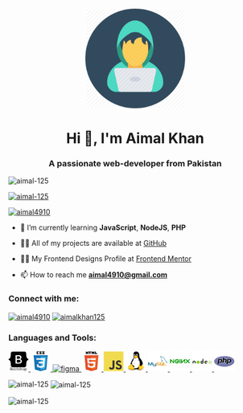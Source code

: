 <div align="center"><img src="programmer.jpg" alt="programmer picture" width="200" height="200"></div>
<h1 align="center">Hi 👋, I'm Aimal Khan</h1>
<h3 align="center">A passionate web-developer from Pakistan</h3>

<p align="left"> <img src="https://komarev.com/ghpvc/?username=aimal-125&label=Profile%20views&color=0e75b6&style=flat" alt="aimal-125" /> </p>

<p align="left"> <a href="https://github.com/ryo-ma/github-profile-trophy"><img src="https://github-profile-trophy.vercel.app/?username=aimal-125" alt="aimal-125" /></a> </p>

<p align="left"> <a href="https://twitter.com/aimal4910" target="blank"><img src="https://img.shields.io/twitter/follow/aimal4910?logo=twitter&style=for-the-badge" alt="aimal4910" /></a> </p>

- 🌱 I’m currently learning **JavaScript**, **NodeJS**, **PHP**

- 👨‍💻 All of my projects are available at [GitHub](https://github.com/Aimal-125?tab=repositories)

- 👨‍💻 My Frontend Designs Profile at [Frontend Mentor](https://www.frontendmentor.io/profile/Aimal-125)

- 📫 How to reach me **aimal4910@gmail.com**

<h3 align="left">Connect with me:</h3>
<p align="left">
<a href="https://twitter.com/aimal4910" target="blank"><img align="center" src="https://raw.githubusercontent.com/rahuldkjain/github-profile-readme-generator/master/src/images/icons/Social/twitter.svg" alt="aimal4910" height="30" width="40" /></a>
<a href="https://linkedin.com/in/aimalkhan125" target="blank"><img align="center" src="https://raw.githubusercontent.com/rahuldkjain/github-profile-readme-generator/master/src/images/icons/Social/linked-in-alt.svg" alt="aimalkhan125" height="30" width="40" /></a>
</p>

<h3 align="left">Languages and Tools:</h3>
<p align="left"> <a href="https://getbootstrap.com" target="_blank" rel="noreferrer"> <img src="https://raw.githubusercontent.com/devicons/devicon/master/icons/bootstrap/bootstrap-plain-wordmark.svg" alt="bootstrap" width="40" height="40"/> </a> <a href="https://www.w3schools.com/css/" target="_blank" rel="noreferrer"> <img src="https://raw.githubusercontent.com/devicons/devicon/master/icons/css3/css3-original-wordmark.svg" alt="css3" width="40" height="40"/> </a> <a href="https://www.figma.com/" target="_blank" rel="noreferrer"> <img src="https://www.vectorlogo.zone/logos/figma/figma-icon.svg" alt="figma" width="40" height="40"/> </a> <a href="https://www.w3.org/html/" target="_blank" rel="noreferrer"> <img src="https://raw.githubusercontent.com/devicons/devicon/master/icons/html5/html5-original-wordmark.svg" alt="html5" width="40" height="40"/> </a> <a href="https://developer.mozilla.org/en-US/docs/Web/JavaScript" target="_blank" rel="noreferrer"> <img src="https://raw.githubusercontent.com/devicons/devicon/master/icons/javascript/javascript-original.svg" alt="javascript" width="40" height="40"/> </a> <a href="https://www.linux.org/" target="_blank" rel="noreferrer"> <img src="https://raw.githubusercontent.com/devicons/devicon/master/icons/linux/linux-original.svg" alt="linux" width="40" height="40"/> </a> <a href="https://www.mysql.com/" target="_blank" rel="noreferrer"> <img src="https://raw.githubusercontent.com/devicons/devicon/master/icons/mysql/mysql-original-wordmark.svg" alt="mysql" width="40" height="40"/> </a> <a href="https://www.nginx.com" target="_blank" rel="noreferrer"> <img src="https://raw.githubusercontent.com/devicons/devicon/master/icons/nginx/nginx-original.svg" alt="nginx" width="40" height="40"/> </a> <a href="https://nodejs.org" target="_blank" rel="noreferrer"> <img src="https://raw.githubusercontent.com/devicons/devicon/master/icons/nodejs/nodejs-original-wordmark.svg" alt="nodejs" width="40" height="40"/> </a> <a href="https://www.php.net" target="_blank" rel="noreferrer"> <img src="https://raw.githubusercontent.com/devicons/devicon/master/icons/php/php-original.svg" alt="php" width="40" height="40"/> </a> </p>

<p><img align="left" src="https://github-readme-stats.vercel.app/api/top-langs?username=aimal-125&show_icons=true&locale=en&layout=compact" alt="aimal-125" /></p>

<p>&nbsp;<img align="center" src="https://github-readme-stats.vercel.app/api?username=aimal-125&show_icons=true&locale=en" alt="aimal-125" /></p>

<p><img align="center" src="https://github-readme-streak-stats.herokuapp.com/?user=aimal-125&" alt="aimal-125" /></p>
